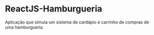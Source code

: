 # ReactJS-Hamburgueria
Aplicação que simula um sistema de cardápio e carrinho de compras de uma hamburgueria.
